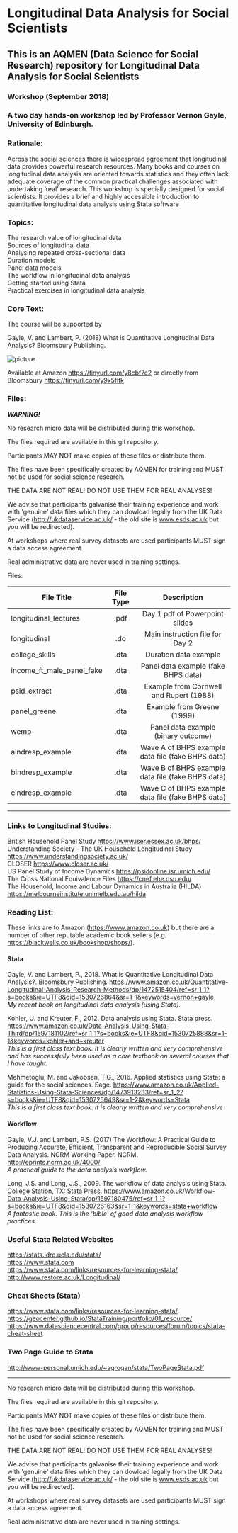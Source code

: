 # Longitudinal Data Analysis for Social Scientists

## This is an AQMEN (Data Science for Social Research) repository for Longitudinal Data Analysis for Social Scientists

### Workshop (September 2018)

### A two day hands-on workshop led by Professor Vernon Gayle, University of Edinburgh.

### Rationale: 

Across the social sciences there is widespread agreement that longitudinal data provides powerful research resources.  Many books and courses on longitudinal data analysis are oriented towards statistics and they often lack adequate coverage of the common practical challenges associated with undertaking ‘real’ research. This workshop is specially designed for social scientists. It provides a brief and highly accessible introduction to quantitative longitudinal data analysis using Stata software
<br>

### Topics: 

The research value of longitudinal data <br>
Sources of longitudinal data <br>
Analysing repeated cross-sectional data <br>
Duration models <br>
Panel data models <br>
The workflow in longitudinal data analysis <br>
Getting started using Stata <br>
Practical exercises in longitudinal data analysis <br>


### Core Text:

The course will be supported by 

Gayle, V. and Lambert, P. (2018) What is Quantitative Longitudinal Data Analysis?  Bloomsbury Publishing.

![picture](https://media.bloomsbury.com/rep/f/9781472515407.jpg)

Available at Amazon https://tinyurl.com/y8cbf7c2 or directly from Bloomsbury https://tinyurl.com/y9x5fltk


### Files:

*_**WARNING!**_*


No research micro data will be distributed during this workshop.

The files required are available in this git repository.

Participants MAY NOT make copies of these files or distribute them.

The files have been specifically created by AQMEN for training 
and MUST not be used for social science research.

THE DATA ARE NOT REAL! DO NOT USE THEM FOR REAL ANALYSES!

We advise that participants galvanise their training experience and
work with 'genuine' data files which they can dowload legally from the 
UK Data Service (http://ukdataservice.ac.uk/ -
the old site is www.esds.ac.uk but you will be redirected).

At workshops where real survey datasets are used participants MUST sign 
a data access agreement.

Real administrative data are never used in training settings.

Files:

| File Title      | File Type          | Description
| -------------------------------------|:-------------:|:-------------:|
| longitudinal_lectures | .pdf | Day 1 pdf of Powerpoint slides |
| longitudinal     | .do | Main instruction file for Day 2|
| college_skills |.dta | Duration data example |
| income_ft_male_panel_fake | .dta | Panel data example (fake BHPS data) |
| psid_extract | .dta | Example from Cornwell and Rupert (1988) |
| panel_greene | .dta | Example from Greene (1999) |
| wemp | .dta | Panel data example (binary outcome) |
| aindresp_example | .dta | Wave A of BHPS example data file (fake BHPS data) |
| bindresp_example | .dta | Wave B of BHPS example data file (fake BHPS data) |
| cindresp_example | .dta | Wave C of BHPS example data file (fake BHPS data) |




___


### Links to Longitudinal Studies:

British Household Panel Study https://www.iser.essex.ac.uk/bhps/ <br>
Understanding Society - The UK Household Longitudinal Study https://www.understandingsociety.ac.uk/ <br>
CLOSER https://www.closer.ac.uk/ <br>
US Panel Study of Income Dynamics https://psidonline.isr.umich.edu/ <br>
The Cross National Equivalence Files https://cnef.ehe.osu.edu/ <br>
The Household, Income and Labour Dynamics in Australia (HILDA) https://melbourneinstitute.unimelb.edu.au/hilda <br>


### Reading List: 

These links are to Amazon (https://www.amazon.co.uk) but there are a number of other reputable academic book sellers (e.g. https://blackwells.co.uk/bookshop/shops/).

#### Stata

Gayle, V. and Lambert, P., 2018. What is Quantitative Longitudinal Data Analysis?. Bloomsbury Publishing.
https://www.amazon.co.uk/Quantitative-Longitudinal-Analysis-Research-Methods/dp/1472515404/ref=sr_1_1?s=books&ie=UTF8&qid=1530726864&sr=1-1&keywords=vernon+gayle<br>
_My recent book on longitudinal data analysis (using Stata)._

Kohler, U. and Kreuter, F., 2012. Data analysis using Stata. Stata press.
https://www.amazon.co.uk/Data-Analysis-Using-Stata-Third/dp/1597181102/ref=sr_1_1?s=books&ie=UTF8&qid=1530725888&sr=1-1&keywords=kohler+and+kreuter<br>
_This is a first class text book. It is clearly written and very comprehensive and has successfully been used as a core textbook on several courses that I have taught._

Mehmetoglu, M. and Jakobsen, T.G., 2016. Applied statistics using Stata: a guide for the social sciences. Sage.
https://www.amazon.co.uk/Applied-Statistics-Using-Stata-Sciences/dp/1473913233/ref=sr_1_2?s=books&ie=UTF8&qid=1530725649&sr=1-2&keywords=Stata<br>
_This is a first class text book. It is clearly written and very comprehensive_


#### Workflow

Gayle, V.J. and Lambert, P.S. (2017) The Workflow: A Practical Guide to Producing Accurate, Efficient, Transparent and Reproducible Social Survey Data Analysis. NCRM Working Paper. NCRM.
http://eprints.ncrm.ac.uk/4000/<br>
_A practical guide to the data analysis workflow._

Long, J.S. and Long, J.S., 2009. The workflow of data analysis using Stata. College Station, TX: Stata Press.
https://www.amazon.co.uk/Workflow-Data-Analysis-Using-Stata/dp/1597180475/ref=sr_1_1?s=books&ie=UTF8&qid=1530726163&sr=1-1&keywords=stata+workflow<br>
_A fantastic book. This is the 'bible' of good data analysis workflow practices._


### Useful Stata Related Websites

https://stats.idre.ucla.edu/stata/  <br>
https://www.stata.com  <br>
https://www.stata.com/links/resources-for-learning-stata/  <br>
http://www.restore.ac.uk/Longitudinal/


### Cheat Sheets (Stata)

https://www.stata.com/links/resources-for-learning-stata/ <br>
https://geocenter.github.io/StataTraining/portfolio/01_resource/  <br>
https://www.datasciencecentral.com/group/resources/forum/topics/stata-cheat-sheet  <br>

### Two Page Guide to Stata

http://www-personal.umich.edu/~agrogan/stata/TwoPageStata.pdf

___

No research micro data will be distributed during this workshop.

The files required are available in this git repository.

Participants MAY NOT make copies of these files or distribute them.

The files have been specifically created by AQMEN for training 
and MUST not be used for social science research.

THE DATA ARE NOT REAL! DO NOT USE THEM FOR REAL ANALYSES!

We advise that participants galvanise their training experience and
work with 'genuine' data files which they can dowload legally from the 
UK Data Service (http://ukdataservice.ac.uk/ -
the old site is www.esds.ac.uk but you will be redirected).

At workshops where real survey datasets are used participants MUST sign 
a data access agreement.

Real administrative data are never used in training settings.

